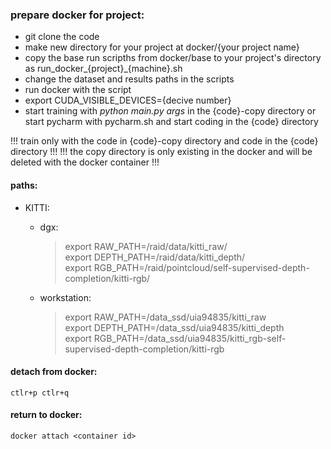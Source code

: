### prepare docker for project:
  - git clone the code
  - make new directory for your project at  docker/{your project name}
  - copy the base run scripths from  docker/base  to your project's directory as  run_docker_{project}_{machine}.sh
  - change the dataset and results paths in the scripts
  - run docker with the script
  - export CUDA_VISIBLE_DEVICES={decive number}
  - start training with  *python main.py args*  in the  {code}-copy  directory
    or start pycharm with  pycharm.sh  and start coding in the  {code}  directory

  !!! train only with the code in  {code}-copy  directory and code in the  {code}  directory !!!
  !!! the copy directory is only existing in the docker and will be deleted with the docker container !!! 

#### paths:
* KITTI:
	* dgx:  
	  > export RAW_PATH=/raid/data/kitti_raw/	  
	  > export DEPTH_PATH=/raid/data/kitti_depth/	  
	  > export RGB_PATH=/raid/pointcloud/self-supervised-depth-completion/kitti-rgb/ 
  
	+ workstation:  
	  > export RAW_PATH=/data_ssd/uia94835/kitti_raw		  
	  > export DEPTH_PATH=/data_ssd/uia94835/kitti_depth		  
	  > export RGB_PATH=/data_ssd/uia94835/kitti_rgb-self-supervised-depth-completion/kitti-rgb 

#### detach from docker:
	ctlr+p ctlr+q
	
#### return to docker:
	docker attach <container id>
